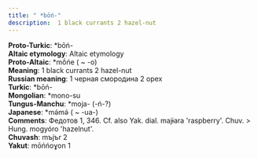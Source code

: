 ```yaml
---
title: " *bōń-"
description:  1 black currants 2 hazel-nut
---
```


<strong>Proto-Turkic</strong>:  *bōń-<br>
<strong>Altaic etymology</strong>:  Altaic etymology<br>
<strong> Proto-Altaic</strong>:  *mṓńe ( ~ -o)<br>
<strong>Meaning</strong>:  1 black currants 2 hazel-nut<br>
<strong>Russian meaning</strong>:  1 черная смородина 2 орех<br>
<strong>Turkic</strong>:  *bōń-<br>
<strong>Mongolian</strong>:  *mono-su<br>
<strong>Tungus-Manchu</strong>:  *moja- (-ń-?)<br>
<strong>Japanese</strong>:  *mǝ́mǝ́ ( ~ -ua-)<br>
<strong>Comments</strong>:  Федотов 1, 346. Cf. also Yak. dial. majɨara 'raspberry'. Chuv. > Hung. mogyóro 'hazelnut'.<br>
<strong>Chuvash</strong>:  mъjъr 2<br>
<strong>Yakut</strong>:  mōńńoɣon 1<br>


